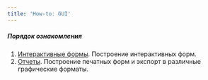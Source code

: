 ```yaml
---
title: 'How-to: GUI'
---
```


##### Порядок ознакомления

1.  [Интерактивные формы](How-to_Interactive_forms.md). Построение интерактивных форм.
2.  [Отчеты](How-to_Reports.md). Построение печатных форм и экспорт в различные графические форматы.

 

